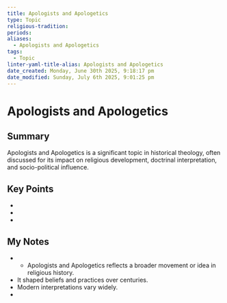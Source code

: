```yaml
---
title: Apologists and Apologetics
type: Topic
religious-tradition: 
periods: 
aliases:
  - Apologists and Apologetics
tags:
  - Topic
linter-yaml-title-alias: Apologists and Apologetics
date_created: Monday, June 30th 2025, 9:18:17 pm
date_modified: Sunday, July 6th 2025, 9:01:25 pm
---
```


# Apologists and Apologetics

## Summary
Apologists and Apologetics is a significant topic in historical theology, often discussed for its impact on religious development, doctrinal interpretation, and socio-political influence.

## Key Points
- 
- 
- 

## My Notes
- - Apologists and Apologetics reflects a broader movement or idea in religious history.
- It shaped beliefs and practices over centuries.
- Modern interpretations vary widely.
- 